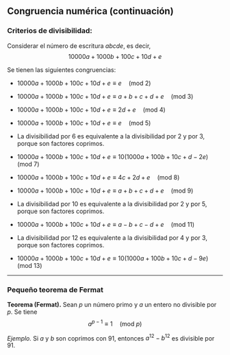 ﻿## Congruencia numérica (continuación)

### Criterios de divisibilidad:

Considerar el número de escritura $abcde$, es decir,
$$10000a+1000b+100c+10d+e$$

Se tienen las siguientes congruencias:

- $10000a+1000b+100c+10d+e\equiv e \quad(\textrm{mod }2)$

- $10000a+1000b+100c+10d+e\equiv a+b+c+d+e \quad(\textrm{mod }3)$
- $10000a+1000b+100c+10d+e\equiv 2d + e \quad(\textrm{mod }4)$
- $10000a+1000b+100c+10d+e\equiv e \quad(\textrm{mod }5)$
- La divisibilidad por $6$ es equivalente a la divisibilidad por $2$ y por $3$, porque son factores coprimos.
- $10000a+1000b+100c+10d+e\equiv 10(1000a+100b+10c+d-2e) \quad(\textrm{mod }7)$
- $10000a+1000b+100c+10d+e\equiv 4c+2d+e \quad(\textrm{mod }8)$
- $10000a+1000b+100c+10d+e\equiv a+b+c+d+e \quad(\textrm{mod }9)$
- La divisibilidad por $10$ es equivalente a la divisibilidad por $2$ y por $5$, porque son factores coprimos.
- $10000a+1000b+100c+10d+e\equiv a-b+c-d+e \quad(\textrm{mod }11)$
- La divisibilidad por $12$ es equivalente a la divisibilidad por $4$ y por $3$, porque son factores coprimos.
- $10000a+1000b+100c+10d+e\equiv 10(1000a+100b+10c+d-9e) \quad(\textrm{mod }13)$

---

### Pequeño teorema de Fermat

**Teorema (Fermat).** Sean $p$ un número primo y $a$ un entero no divisible por $p$. Se tiene
$$ a^{p-1}\equiv 1\quad (\textrm{mod }p)$$

*Ejemplo.* Si $a$ y $b$ son coprimos con $91$, entonces $a^{12}-b^{12}$ es divisible por $91$.
